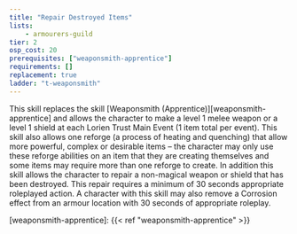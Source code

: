```yaml
---
title: "Repair Destroyed Items"
lists:
    - armourers-guild
tier: 2
osp_cost: 20
prerequisites: ["weaponsmith-apprentice"]
requirements: []
replacement: true
ladder: "t-weaponsmith"
---
```

This skill replaces the skill [Weaponsmith (Apprentice)][weaponsmith-apprentice] and allows the character to make a level 1 melee weapon or a level 1 shield at each Lorien Trust Main Event (1 item total per event). This skill also allows one reforge (a process of heating and quenching) that allow more powerful, complex or desirable items – the character may only use these reforge abilities on an item that they are creating themselves and some items may require more than one reforge to create. In addition this skill allows the character to repair a non-magical weapon or shield that has been destroyed. This repair requires a minimum of 30 seconds appropriate roleplayed action. A character with this skill may also remove a Corrosion effect from an armour location with 30 seconds of appropriate roleplay.

[weaponsmith-apprentice]: {{< ref "weaponsmith-apprentice" >}}